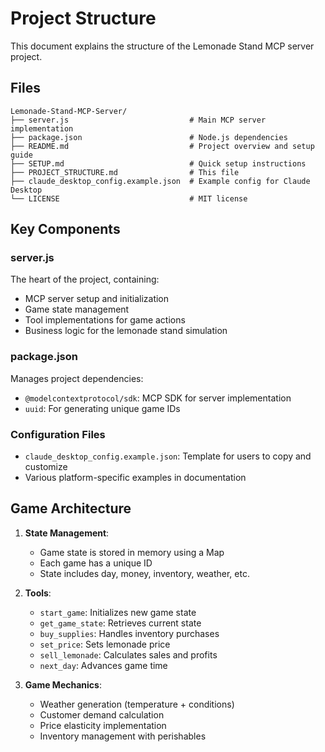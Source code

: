 # Project Structure

This document explains the structure of the Lemonade Stand MCP server project.

## Files

```
Lemonade-Stand-MCP-Server/
├── server.js                           # Main MCP server implementation
├── package.json                        # Node.js dependencies
├── README.md                           # Project overview and setup guide
├── SETUP.md                            # Quick setup instructions
├── PROJECT_STRUCTURE.md                # This file
├── claude_desktop_config.example.json  # Example config for Claude Desktop
└── LICENSE                             # MIT license
```

## Key Components

### server.js
The heart of the project, containing:
- MCP server setup and initialization
- Game state management
- Tool implementations for game actions
- Business logic for the lemonade stand simulation

### package.json
Manages project dependencies:
- `@modelcontextprotocol/sdk`: MCP SDK for server implementation
- `uuid`: For generating unique game IDs

### Configuration Files
- `claude_desktop_config.example.json`: Template for users to copy and customize
- Various platform-specific examples in documentation

## Game Architecture

1. **State Management**: 
   - Game state is stored in memory using a Map
   - Each game has a unique ID
   - State includes day, money, inventory, weather, etc.

2. **Tools**:
   - `start_game`: Initializes new game state
   - `get_game_state`: Retrieves current state
   - `buy_supplies`: Handles inventory purchases
   - `set_price`: Sets lemonade price
   - `sell_lemonade`: Calculates sales and profits
   - `next_day`: Advances game time

3. **Game Mechanics**:
   - Weather generation (temperature + conditions)
   - Customer demand calculation
   - Price elasticity implementation
   - Inventory management with perishables
